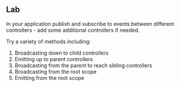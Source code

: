 ## Lab

In your application publish and subscribe to events between different controllers - add some additional controllers if needed.

Try a variety of methods including:

1. Broadcasting down to child controllers
2. Emitting up to parent controllers
3. Broadcasting from the parent to reach sibling controllers
4. Broadcasting from the root scope
5. Emitting from the root scope